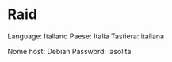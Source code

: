 
# Raid 

Language: Italiano
Paese: Italia
Tastiera: italiana

Nome host: Debian
Password: lasolita
<!--stackedit_data:
eyJoaXN0b3J5IjpbOTY4NDAxMTEwXX0=
-->
